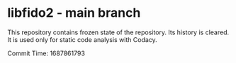 # libfido2 - main branch

This repository contains frozen state of the repository.
Its history is cleared. It is used only for static code
analysis with Codacy.

Commit Time: 1687861793